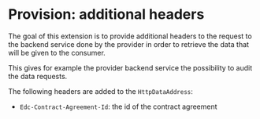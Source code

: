# Provision: additional headers

The goal of this extension is to provide additional headers to the request to the backend service done by the provider
in order to retrieve the data that will be given to the consumer.

This gives for example the provider backend service the possibility to audit the data requests.

The following headers are added to the `HttpDataAddress`:

- `Edc-Contract-Agreement-Id`: the id of the contract agreement
